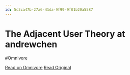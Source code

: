 ```yaml
---
id: 5c3ca47b-27a6-41da-9f99-9f01b20a5587
---
```


# The Adjacent User Theory at andrewchen
#Omnivore

[Read on Omnivore](https://omnivore.app/me/https-andrewchen-com-the-adjacent-user-theory-18fec062602)
[Read Original](https://andrewchen.com/the-adjacent-user-theory/)

